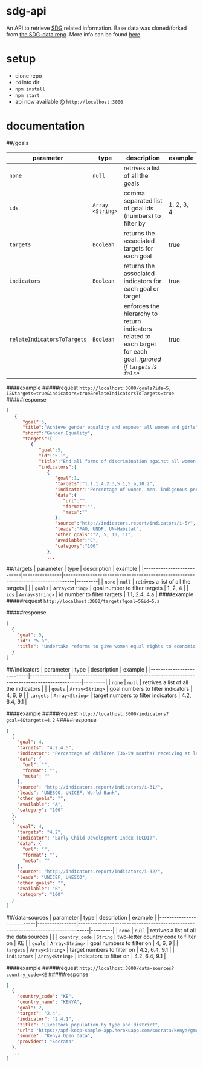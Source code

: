 # sdg-api
An API to retrieve [SDG](http://www.un.org/sustainabledevelopment/sustainable-development-goals/) related information. Base data was cloned/forked from [the SDG-data repo](https://github.com/SDG-data/SDGs). More info can be found [here](http://indicators.report/).

# setup
- clone repo
- ``` cd ``` into dir
- ``` npm install ```
- ```npm start```
- api now available @ ```http://localhost:3000```

# documentation

##/goals

| parameter                 | type           | description                                                                      | example |
|---------------------------|----------------|----------------------------------------------------------------------------------|---------|
| `none`                      |      `null`          | retrives a list of all the goals                                                 |         |
| `ids`                       | `Array <String>` | comma separated list of goal ids (numbers) to filter by                          | 1, 2, 3, 4      |
| `targets`                   | `Boolean`        | returns the associated targets for each goal                                     | true    |
| `indicators`                | `Boolean`        | returns the associated indicators for each goal or target                        | true    |
| `relateIndicatorsToTargets` | `Boolean`        | enforces the hierarchy to return indicators related to each target for each goal. *ignored if `targets` is `false`* | true    |

####example 
#####request
`http://localhost:3000/goals?ids=5, 12&targets=true&indicators=true&relateIndicatorsToTargets=true`
#####response
```json
[
   {
      "goal":5,
      "title":"Achieve gender equality and empower all women and girls",
      "short":"Gender Equality",
      "targets":[
         {
            "goal":5,
            "id":"5.1",
            "title":"End all forms of discrimination against all women and girls everywhere",
            "indicators":[
               {
                  "goal":1,
                  "targets":"1.1,1.4,2.3,5.1,5.a,10.2",
                  "indicator":"Percentage of women, men, indigenous peoples, and local communities with secure rights to land, property, and natural resources, measured by (i) percentage with documented or recognized evidence of tenure, and (ii) percentage who perceive their rights are recognized and protected.",
                  "data":{
                     "url":"",
                     "format":"",
                     "meta":""
                  },
                  "source":"http://indicators.report/indicators/i-5/",
                  "leads":"FAO, UNDP, UN-Habitat",
                  "other goals":"2, 5, 10, 11",
                  "available":"C",
                  "category":"100"
               },
               ...
```



##/targets
| parameter                 | type           | description                                                                      | example |
|---------------------------|----------------|----------------------------------------------------------------------------------|---------|
| `none`                      |      `null`          | retrives a list of all the targets                                                 |         |
| `goals`                       | `Array<String>` | goal number to filter targets                          | 1, 2, 4    |
| `ids`                       | `Array<String>` | id number to filter targets                          | 1.1, 2.4, 4.a     |
####example
#####request
`http://localhost:3000/targets?goal=5&id=5.a`

#####response
```json
[
  {
    "goal": 5,
    "id": "5.a",
    "title": "Undertake reforms to give women equal rights to economic resources, as well as access to ownership and control over land and other forms of property, financial services, inheritance and natural resources, in accordance with national laws"
  }
]
```

##/indicators
| parameter                 | type           | description                                                                      | example |
|---------------------------|----------------|----------------------------------------------------------------------------------|---------|
| `none`                      |      `null`          | retrives a list of all the indicators                                                 |         |
| `goals`                       | `Array<String>` | goal numbers to filter indicators                          | 4, 6, 9    |
| `targets`                       | `Array<String>` | target numbers to filter indicators                          | 4.2, 6.4, 9.1    |

####example
#####request
`http://localhost:3000/indicators?goal=4&targets=4.2`
#####response
```json
[
  {
    "goal": 4,
    "targets": "4.2,4.5",
    "indicator": "Percentage of children (36-59 months) receiving at least one year of a quality pre-primary education program",
    "data": {
      "url": "",
      "format": "",
      "meta": ""
    },
    "source": "http://indicators.report/indicators/i-31/",
    "leads": "UNESCO, UNICEF, World Bank",
    "other goals": "",
    "available": "A",
    "category": "100"
  },
  {
    "goal": 4,
    "targets": "4.2",
    "indicator": "Early Child Development Index (ECDI)",
    "data": {
      "url": "",
      "format": "",
      "meta": ""
    },
    "source": "http://indicators.report/indicators/i-32/",
    "leads": "UNICEF, UNESCO",
    "other goals": "",
    "available": "B",
    "category": "100"
  }
]
```

##/data-sources
| parameter                 | type           | description                                                                      | example |
|---------------------------|----------------|----------------------------------------------------------------------------------|---------|
| `none`                      |      `null`          | retrives a list of all the data sources                                                 |         |
| `country_code`                       | `String` | two-letter country code  to filter on                        | KE    |
| `goals`                       | `Array<String>` | goal numbers to filter on                          | 4, 6, 9    |
| `targets`                       | `Array<String>` | target numbers to filter on                         | 4.2, 6.4, 9.1    |
| `indicators`                       | `Array<String>` | indicators to filter on                          | 4.2, 6.4, 9.1    |

####example
#####request
`http://localhost:3000/data-sources?country_code=KE`
#####response
```json
[
  {
    "country_code": "KE",
    "country_name": "KENYA",
    "goal": 2,
    "target": "2.4",
    "indicator": "2.4.1",
    "title": "Livestock population by type and district",
    "url": "https://apf-koop-sample-app.herokuapp.com/socrata/kenya/gmcn-ykjy/FeatureServer/0",
    "source": "Kenya Open Data",
    "provider": "Socrata"
  },
  ...
]
```
